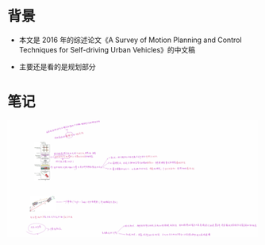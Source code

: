 # 背景

* 本文是 2016 年的综述论文《A Survey of Motion Planning and Control Techniques for Self-driving Urban Vehicles》的中文稿

* 主要还是看的是规划部分

# 笔记

<img src="综述_城市道路自动驾驶车辆规划与控制技术.png" alt="img" style="zoom: 100%">